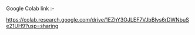 Google Colab link :- 

https://colab.research.google.com/drive/1EZhY3OJLEF7VJbBlvs6rDWNbuSe21UH9?usp=sharing
